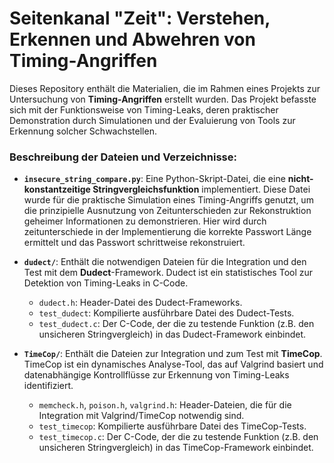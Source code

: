 # Seitenkanal "Zeit": Verstehen, Erkennen und Abwehren von Timing-Angriffen

Dieses Repository enthält die Materialien, die im Rahmen eines Projekts zur Untersuchung von **Timing-Angriffen** erstellt wurden. Das Projekt befasste sich mit der Funktionsweise von Timing-Leaks, deren praktischer Demonstration durch Simulationen und der Evaluierung von Tools zur Erkennung solcher Schwachstellen.


### Beschreibung der Dateien und Verzeichnisse:

* **`insecure_string_compare.py`**: Eine Python-Skript-Datei, die eine **nicht-konstantzeitige Stringvergleichsfunktion** implementiert. Diese Datei wurde für die praktische Simulation eines Timing-Angriffs genutzt, um die prinzipielle Ausnutzung von Zeitunterschieden zur Rekonstruktion geheimer Informationen zu demonstrieren. Hier wird durch zeitunterschiede in der Implementierung die korrekte Passwort Länge ermittelt und das Passwort schrittweise rekonstruiert.

* **`dudect/`**: Enthält die notwendigen Dateien für die Integration und den Test mit dem **Dudect**-Framework. Dudect ist ein statistisches Tool zur Detektion von Timing-Leaks in C-Code.
    * `dudect.h`: Header-Datei des Dudect-Frameworks.
    * `test_dudect`: Kompilierte ausführbare Datei des Dudect-Tests.
    * `test_dudect.c`: Der C-Code, der die zu testende Funktion (z.B. den unsicheren Stringvergleich) in das Dudect-Framework einbindet.
* **`TimeCop/`**: Enthält die Dateien zur Integration und zum Test mit **TimeCop**. TimeCop ist ein dynamisches Analyse-Tool, das auf Valgrind basiert und datenabhängige Kontrollflüsse zur Erkennung von Timing-Leaks identifiziert.
    * `memcheck.h`, `poison.h`, `valgrind.h`: Header-Dateien, die für die Integration mit Valgrind/TimeCop notwendig sind.
    * `test_timecop`: Kompilierte ausführbare Datei des TimeCop-Tests.
    * `test_timecop.c`: Der C-Code, der die zu testende Funktion (z.B. den unsicheren Stringvergleich) in das TimeCop-Framework einbindet.


